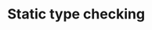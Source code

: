 # Static type checking

<!--

Using a toolkit that enables static type checking — ideally in "realtime", as-you-code — means there's a whole class of runtime tests that do not need to be run.

Static type checks are an incredibly useful _developer tool_.

-->
